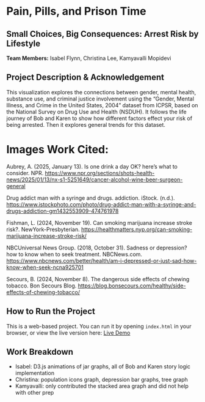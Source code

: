 # Pain, Pills, and Prison Time

## Small Choices, Big Consequences: Arrest Risk by Lifestyle

**Team Members:** Isabel Flynn, Christina Lee, Kamyavalli Mopidevi

## Project Description & Acknowledgement
This visualization explores the connections between gender, mental health, substance use, and criminal justice involvement using the “Gender, Mental Illness, and Crime in the United States, 2004” dataset from ICPSR, based on the National Survey on Drug Use and Health (NSDUH). It follows the life journey of Bob and Karen to show how different factors effect your risk of being arrested.  Then it explores general trends for this dataset. 
# Images Work Cited:
Aubrey, A. (2025, January 13). Is one drink a day OK? here’s what to consider. NPR. https://www.npr.org/sections/shots-health-news/2025/01/13/nx-s1-5251649/cancer-alcohol-wine-beer-surgeon-general 

Drug addict man with a syringe and drugs. addiction. iStock. (n.d.). https://www.istockphoto.com/photo/drug-addict-man-with-a-syringe-and-drugs-addiction-gm1432553909-474761978 

Fishman, L. (2024, November 19). Can smoking marijuana increase stroke risk?. NewYork-Presbyterian. https://healthmatters.nyp.org/can-smoking-marijuana-increase-stroke-risk/ 

NBCUniversal News Group. (2018, October 31). Sadness or depression? how to know when to seek treatment. NBCNews.com. https://www.nbcnews.com/better/health/am-i-depressed-or-just-sad-how-know-when-seek-ncna925701 

Secours, B. (2024, November 8). The dangerous side effects of chewing tobacco. Bon Secours Blog. https://blog.bonsecours.com/healthy/side-effects-of-chewing-tobacco/ 

## How to Run the Project
This is a web-based project. You can run it by opening `index.html` in your browser, 
or view the live version here: [Live Demo]( https://kcristinalee.github.io/F/)

## Work Breakdown
- Isabel: D3.js animations of jar graphs, all of Bob and Karen story logic implementation
- Christina: population icons graph, depression bar graphs, tree graph
- Kamyavalli: only contributed the stacked area graph and did not help with other prep
